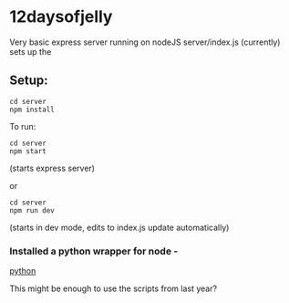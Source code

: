 # 12daysofjelly

Very basic express server running on nodeJS 
server/index.js (currently) sets up the 

## Setup:

```
cd server 
npm install
```

To run:

```
cd server
npm start
 ```
(starts express server)

or 

```
cd server
npm run dev
```
(starts in dev mode, edits to index.js update automatically)



### Installed a python wrapper for node - 
[python](https://www.npmjs.com/package/python)

This might be enough to use the scripts from last year?